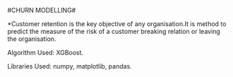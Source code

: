 #CHURN MODELLING#

*Customer retention is the key objective of any organisation.It is method to predict the measure of the risk of a customer breaking relation or leaving the organisation.

Algorithm Used: XGBoost.

Libraries Used:
                numpy,
                matplotlib,
                pandas.

